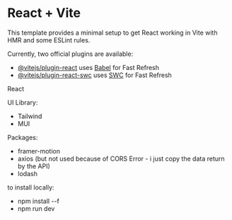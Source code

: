 # React + Vite

This template provides a minimal setup to get React working in Vite with HMR and some ESLint rules.

Currently, two official plugins are available:

- [@vitejs/plugin-react](https://github.com/vitejs/vite-plugin-react/blob/main/packages/plugin-react/README.md) uses [Babel](https://babeljs.io/) for Fast Refresh
- [@vitejs/plugin-react-swc](https://github.com/vitejs/vite-plugin-react-swc) uses [SWC](https://swc.rs/) for Fast Refresh

React

UI Library:
- Tailwind
- MUI

Packages:
 - framer-motion
 - axios (but not used because of CORS Error - i just copy the data return by the API)
 - lodash

 to install locally:
 - npm install --f
 - npm run dev